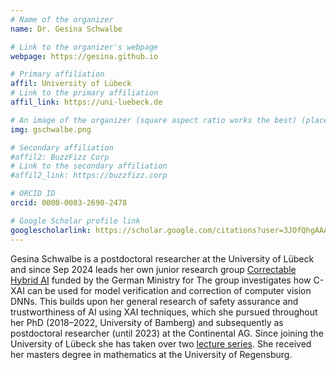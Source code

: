 ```yaml
---
# Name of the organizer
name: Dr. Gesina Schwalbe

# Link to the organizer's webpage
webpage: https://gesina.github.io

# Primary affiliation
affil: University of Lübeck
# Link to the primary affiliation
affil_link: https://uni-luebeck.de

# An image of the organizer (square aspect ratio works the best) (place in the `assets/img/organizers` directory)
img: gschwalbe.png

# Secondary affiliation
#affil2: BuzzFizz Corp
# Link to the secondary affiliation
#affil2_link: https://buzzfizz.corp

# ORCID ID
orcid: 0000-0003-2690-2478

# Google Scholar profile link
googlescholarlink: https://scholar.google.com/citations?user=3JOfQhgAAAAJ
---
```


<!-- Add your bio here -->

Gesina Schwalbe is a postdoctoral researcher at the University of
Lübeck and since Sep 2024 leads her own junior research group
[Correctable Hybrid AI](https://isp.uni-luebeck.de/chai)
funded by the German Ministry for 
The group investigates how C-XAI can be used for model verification
and correction of computer vision DNNs.
This builds upon her general research of safety assurance and
trustworthiness of AI using XAI techniques,
which she pursued throughout her PhD (2018–2022, University of
Bamberg) and subsequently as postdoctoral researcher (until 2023) at
the Continental AG. Since joining the University of Lübeck she has
taken over two [lecture series](https://www.isp.uni-luebeck.de/staff/g-schwalbe).
She received her masters degree in mathematics at the University of Regensburg.
